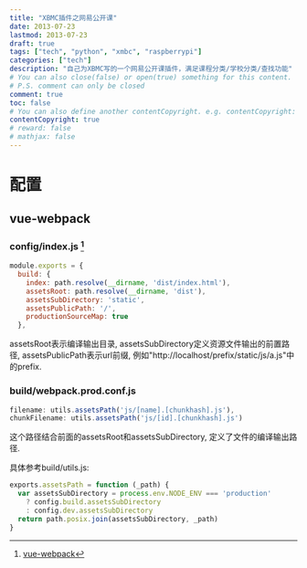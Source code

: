 ```yaml
---
title: "XBMC插件之网易公开课"
date: 2013-07-23
lastmod: 2013-07-23
draft: true
tags: ["tech", "python", "xmbc", "raspberrypi"]
categories: ["tech"]
description: "自己为XBMC写的一个网易公开课插件，满足课程分类/学校分类/查找功能"
# You can also close(false) or open(true) something for this content.
# P.S. comment can only be closed
comment: true
toc: false
# You can also define another contentCopyright. e.g. contentCopyright: "This is another copyright."
contentCopyright: true
# reward: false
# mathjax: false
---
```

# 配置
## vue-webpack
### config/index.js [^1]
``` javascript
module.exports = {
  build: {
    index: path.resolve(__dirname, 'dist/index.html'),
    assetsRoot: path.resolve(__dirname, 'dist'),
    assetsSubDirectory: 'static',
    assetsPublicPath: '/',
    productionSourceMap: true
  },
```
assetsRoot表示编译输出目录, assetsSubDirectory定义资源文件输出的前置路径, assetsPublicPath表示url前缀, 例如"http://localhost/prefix/static/js/a.js"中的prefix.

### build/webpack.prod.conf.js

``` javascript
filename: utils.assetsPath('js/[name].[chunkhash].js'),
chunkFilename: utils.assetsPath('js/[id].[chunkhash].js')
```
这个路径结合前面的assetsRoot和assetsSubDirectory, 定义了文件的编译输出路径.

具体参考build/utils.js:

``` javascript
exports.assetsPath = function (_path) {
  var assetsSubDirectory = process.env.NODE_ENV === 'production'
    ? config.build.assetsSubDirectory
    : config.dev.assetsSubDirectory
  return path.posix.join(assetsSubDirectory, _path)
}
```

[^1]: [vue-webpack](http://hq5544.github.io/vue-webpack/backend.html)

